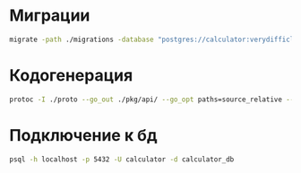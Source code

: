 # Миграции

```bash
migrate -path ./migrations -database "postgres://calculator:verydifficlutpassword@localhost:5432/calculator_db?sslmode=disable" up
```

# Кодогенерация

```bash
protoc -I ./proto --go_out ./pkg/api/ --go_opt paths=source_relative --go-grpc_out ./pkg/api/ --go-grpc_opt paths=source_relative --grpc-gateway_out ./pkg/api/ --grpc-gateway_opt paths=source_relative ./proto/calculator.proto
```

# Подключение к бд 

```bash
psql -h localhost -p 5432 -U calculator -d calculator_db
```